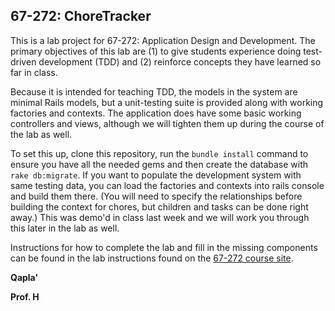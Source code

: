## 67-272: ChoreTracker ##

This is a lab project for 67-272: Application Design and Development.  The primary objectives of this lab are (1) to give students experience doing test-driven development (TDD) and (2) reinforce concepts they have learned so far in class.  

Because it is intended for teaching TDD, the models in the system are minimal Rails models, but a unit-testing suite is provided along with working factories and contexts.  The application does have some basic working controllers and views, although we will tighten them up during the course of the lab as well.

To set this up, clone this repository, run the `bundle install` command to ensure you have all the needed gems and then create the database with `rake db:migrate`.  If you want to populate the development system with same testing data, you can load the factories and contexts into rails console and build them there. (You will need to specify the relationships before building the context for chores, but children and tasks can be done right away.) This was demo'd in class last week and we will work you through this later in the lab as well.

Instructions for how to complete the lab and fill in the missing components can be found in the lab instructions found on the [67-272 course site](http://cmu-is-272.org/labs/7).

**Qapla'**

**Prof. H**